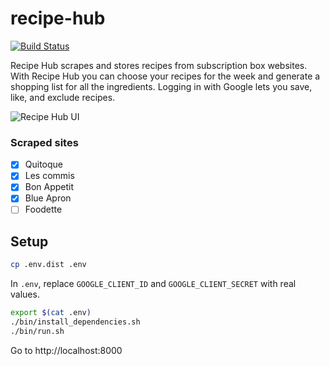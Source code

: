 # recipe-hub

[![Build Status](https://travis-ci.org/tamarasaurus/recipe-hub.svg?branch=master)](https://travis-ci.org/tamarasaurus/recipe-hub)

Recipe Hub scrapes and stores recipes from subscription box websites. With Recipe Hub you can choose your recipes for the week and generate a shopping list for all the ingredients. Logging in with Google lets you save, like, and exclude recipes. 

![Recipe Hub UI](https://user-images.githubusercontent.com/1336344/61590615-49b04180-abbc-11e9-814b-033266874edb.png)

### Scraped sites
- [x] Quitoque
- [x] Les commis
- [x] Bon Appetit
- [x] Blue Apron
- [ ] Foodette

## Setup


```bash
cp .env.dist .env
```

In `.env`, replace `GOOGLE_CLIENT_ID` and `GOOGLE_CLIENT_SECRET` with real values.

```bash
export $(cat .env)
./bin/install_dependencies.sh
./bin/run.sh
```

Go to http://localhost:8000
